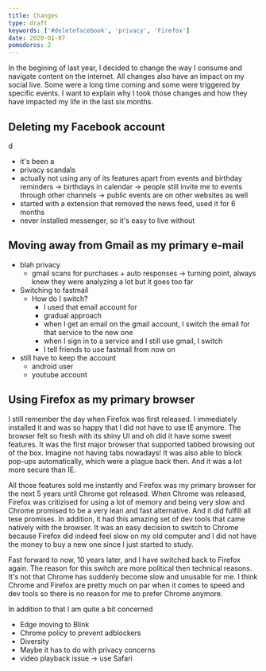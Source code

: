 ```yaml
---
title: Changes
type: draft
keywords: ['#deletefacebook', 'privacy', 'Firefox']
date: 2020-01-07
pomodoros: 2
---
```


In the begining of last year, I decided to change the way I consume and navigate content on the internet. All changes also have an impact on my social live. Some were a long time coming and some were triggered by specific events. I want to explain why I took those changes and how they have impacted my life in the last six months.

## Deleting my Facebook account

d

- it's been a
- privacy scandals
- actually not using any of its features apart from events and birthday reminders
  -> birthdays in calendar
  -> people still invite me to events through other channels
  -> public events are on other websites as well
- started with a extension that removed the news feed, used it for 6 months
- never installed messenger, so it's easy to live without

## Moving away from Gmail as my primary e-mail

- blah privacy
  - gmail scans for purchases + auto responses -> turning point, always knew they were analyzing a lot but it goes too far
- Switching to fastmail
  - How do I switch?
    - I used that email account for
    - gradual approach
    - when I get an email on the gmail account, I switch the email for that service to the new one
    - when I sign in to a service and I still use gmail, I switch
    - I tell friends to use fastmail from now on
- still have to keep the account
  - android user
  - youtube account

## Using Firefox as my primary browser

I still remember the day when Firefox was first released. I immediately installed it and was so happy that I did not have to use IE anymore. The browser felt so fresh with its shiny UI and oh did it have some sweet features. It was the first major browser that supported tabbed browsing out of the box. Imagine not having tabs nowadays! It was also able to block pop-ups automatically, which were a plague back then. And it was a lot more secure than IE.

All those features sold me instantly and Firefox was my primary browser for the next 5 years until Chrome got released. When Chrome was released, Firefox was critizised for using a lot of memory and being very slow and Chrome promised to be a very lean and fast alternative. And it did fulfill all tese promises. In addition, it had this amazing set of dev tools that came natively with the browser. It was an easy decision to switch to Chrome because Firefox did indeed feel slow on my old computer and I did not have the money to buy a new one since I just started to study.

Fast forward to now, 10 years later, and I have switched back to Firefox again. The reason for this switch are more political then technical reasons. It's not that Chrome has suddenly become slow and unusable for me. I think Chrome and Firefox are pretty much on par when it comes to speed and dev tools so there is no reason for me to prefer Chrome anymore.

In addition to that I am quite a bit concerned

- Edge moving to Blink
- Chrome policy to prevent adblockers
- Diversity
- Maybe it has to do with privacy concerns
- video playback issue -> use Safari
